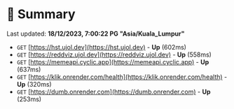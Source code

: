# 📖 Summary
Last updated: **18/12/2023, 7:00:22 PG "Asia/Kuala_Lumpur"**

- `GET` [https://hst.ujol.dev](https://hst.ujol.dev) - **Up** (602ms)
- `GET` [https://reddviz.ujol.dev](https://reddviz.ujol.dev) - **Up** (558ms)
- `GET` [https://memeapi.cyclic.app](https://memeapi.cyclic.app) - **Up** (637ms)
- `GET` [https://klik.onrender.com/health](https://klik.onrender.com/health) - **Up** (320ms)
- `GET` [https://dumb.onrender.com](https://dumb.onrender.com) - **Up** (253ms)
